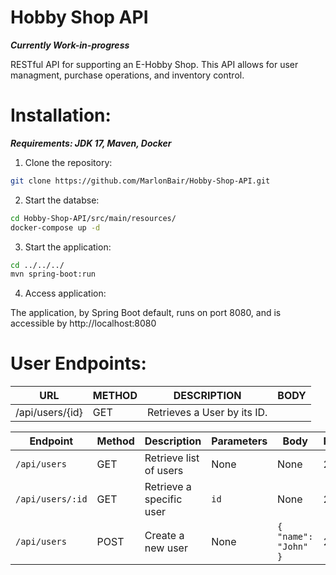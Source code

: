# Hobby Shop API
***Currently Work-in-progress***  

 RESTful API for supporting an E-Hobby Shop. This API allows for user managment, purchase operations, and inventory control. 

# Installation:
 ***Requirements: JDK 17, Maven, Docker***  


 1. Clone the repository:
      
 ```sh 
git clone https://github.com/MarlonBair/Hobby-Shop-API.git
```

 2. Start the databse:
      
```sh
cd Hobby-Shop-API/src/main/resources/
docker-compose up -d 
```

3. Start the application:
  
```sh
cd ../../../
mvn spring-boot:run
```
4. Access application:
     
The application, by Spring Boot default, runs on port 8080, and is accessible by http://localhost:8080

# User Endpoints:

| URL | METHOD | DESCRIPTION | BODY |
| - | - | - | - |
| /api/users/{id} | GET | Retrieves a User by its ID. | |

| Endpoint         | Method | Description               | Parameters | Body                     | Response  | Auth      |
| ---------------  | ------ | ------------------------- | ---------- | ------------------------ | --------- | --------- |
| `/api/users`     | GET    | Retrieve list of users    | None       | None                     | 200, 404  | Bearer Token |
| `/api/users/:id` | GET    | Retrieve a specific user  | `id`       | None                     | 200, 404  | Bearer Token |
| `/api/users`     | POST   | Create a new user         | None       | `{ "name": "John" }`     | 201      | Bearer Token |



